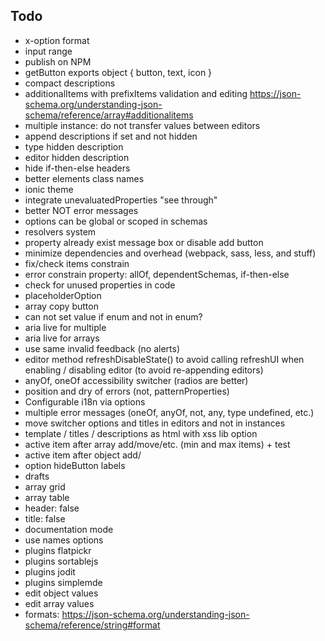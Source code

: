 ## Todo

- x-option format
- input range
- publish on NPM
- getButton exports object { button, text, icon }
- compact descriptions
- additionalItems with prefixItems validation and editing https://json-schema.org/understanding-json-schema/reference/array#additionalitems
- multiple instance: do not transfer values between editors
- append descriptions if set and not hidden
- type hidden description
- editor hidden description
- hide if-then-else headers
- better elements class names
- ionic theme
- integrate unevaluatedProperties "see through"
- better NOT error messages
- options can be global or scoped in schemas
- resolvers system
- property already exist message box or disable add button
- minimize dependencies and overhead (webpack, sass, less, and stuff)
- fix/check items constrain
- error constrain property: allOf, dependentSchemas, if-then-else
- check for unused properties in code
- placeholderOption
- array copy button
- can not set value if enum and not in enum?
- aria live for multiple
- aria live for arrays
- use same invalid feedback (no alerts)
- editor method refreshDisableState() to avoid calling refreshUI when enabling / disabling editor (to avoid re-appending editors)
- anyOf, oneOf accessibility switcher (radios are better)
- position and dry of errors (not, patternProperties)
- Configurable i18n via options
- multiple error messages (oneOf, anyOf, not, any, type undefined, etc.)
- move switcher options and titles in editors and not in instances
- template / titles / descriptions as html with xss lib option
- active item after array add/move/etc. (min and max items) + test
- active item after object add/
- option hideButton labels
- drafts
- array grid
- array table
- header: false
- title: false
- documentation mode
- use names options
- plugins flatpickr
- plugins sortablejs
- plugins jodit
- plugins simplemde
- edit object values
- edit array values
- formats: https://json-schema.org/understanding-json-schema/reference/string#format

